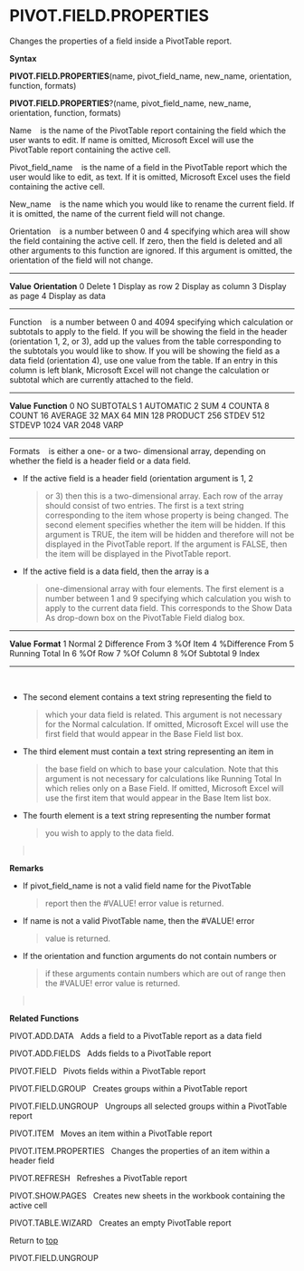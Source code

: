 PIVOT.FIELD.PROPERTIES
======================

Changes the properties of a field inside a PivotTable report.

**Syntax**

**PIVOT.FIELD.PROPERTIES**(name, pivot\_field\_name, new\_name,
orientation, function, formats)

**PIVOT.FIELD.PROPERTIES**?(name, pivot\_field\_name, new\_name,
orientation, function, formats)

Name    is the name of the PivotTable report containing the field which
the user wants to edit. If name is omitted, Microsoft Excel will use the
PivotTable report containing the active cell.

Pivot\_field\_name    is the name of a field in the PivotTable report
which the user would like to edit, as text. If it is omitted, Microsoft
Excel uses the field containing the active cell.

New\_name    is the name which you would like to rename the current
field. If it is omitted, the name of the current field will not change.

Orientation    is a number between 0 and 4 specifying which area will
show the field containing the active cell. If zero, then the field is
deleted and all other arguments to this function are ignored. If this
argument is omitted, the orientation of the field will not change.

  ----------- -------------------
  **Value**   **Orientation**
  0           Delete
  1           Display as row
  2           Display as column
  3           Display as page
  4           Display as data
  ----------- -------------------

Function    is a number between 0 and 4094 specifying which calculation
or subtotals to apply to the field. If you will be showing the field in
the header (orientation 1, 2, or 3), add up the values from the table
corresponding to the subtotals you would like to show. If you will be
showing the field as a data field (orientation 4), use one value from
the table. If an entry in this column is left blank, Microsoft Excel
will not change the calculation or subtotal which are currently attached
to the field.

  ----------- --------------
  **Value**   **Function**
  0           NO SUBTOTALS
  1           AUTOMATIC
  2           SUM
  4           COUNTA
  8           COUNT
  16          AVERAGE
  32          MAX
  64          MIN
  128         PRODUCT
  256         STDEV
  512         STDEVP
  1024        VAR
  2048        VARP
  ----------- --------------

Formats    is either a one- or a two- dimensional array, depending on
whether the field is a header field or a data field.

-   If the active field is a header field (orientation argument is 1, 2
    > or 3) then this is a two-dimensional array. Each row of the array
    > should consist of two entries. The first is a text string
    > corresponding to the item whose property is being changed. The
    > second element specifies whether the item will be hidden. If this
    > argument is TRUE, the item will be hidden and therefore will not
    > be displayed in the PivotTable report. If the argument is FALSE,
    > then the item will be displayed in the PivotTable report.

-   If the active field is a data field, then the array is a
    > one-dimensional array with four elements. The first element is a
    > number between 1 and 9 specifying which calculation you wish to
    > apply to the current data field. This corresponds to the Show Data
    > As drop-down box on the PivotTable Field dialog box.

  ----------- ------------------
  **Value**   **Format**
  1           Normal
  2           Difference From
  3           %Of Item
  4           %Difference From
  5           Running Total In
  6           %Of Row
  7           %Of Column
  8           %Of Subtotal
  9           Index
  ----------- ------------------

 

-   The second element contains a text string representing the field to
    > which your data field is related. This argument is not necessary
    > for the Normal calculation. If omitted, Microsoft Excel will use
    > the first field that would appear in the Base Field list box.

-   The third element must contain a text string representing an item in
    > the base field on which to base your calculation. Note that this
    > argument is not necessary for calculations like Running Total In
    > which relies only on a Base Field. If omitted, Microsoft Excel
    > will use the first item that would appear in the Base Item list
    > box.

-   The fourth element is a text string representing the number format
    > you wish to apply to the data field.

>  

**Remarks**

-   If pivot\_field\_name is not a valid field name for the PivotTable
    > report then the \#VALUE! error value is returned.

-   If name is not a valid PivotTable name, then the \#VALUE! error
    > value is returned.

-   If the orientation and function arguments do not contain numbers or
    > if these arguments contain numbers which are out of range then the
    > \#VALUE! error value is returned.

>  

**Related Functions**

PIVOT.ADD.DATA   Adds a field to a PivotTable report as a data field

PIVOT.ADD.FIELDS   Adds fields to a PivotTable report

PIVOT.FIELD   Pivots fields within a PivotTable report

PIVOT.FIELD.GROUP   Creates groups within a PivotTable report

PIVOT.FIELD.UNGROUP   Ungroups all selected groups within a PivotTable
report

PIVOT.ITEM   Moves an item within a PivotTable report

PIVOT.ITEM.PROPERTIES   Changes the properties of an item within a
header field

PIVOT.REFRESH   Refreshes a PivotTable report

PIVOT.SHOW.PAGES   Creates new sheets in the workbook containing the
active cell

PIVOT.TABLE.WIZARD   Creates an empty PivotTable report

Return to [top](#H)

PIVOT.FIELD.UNGROUP

